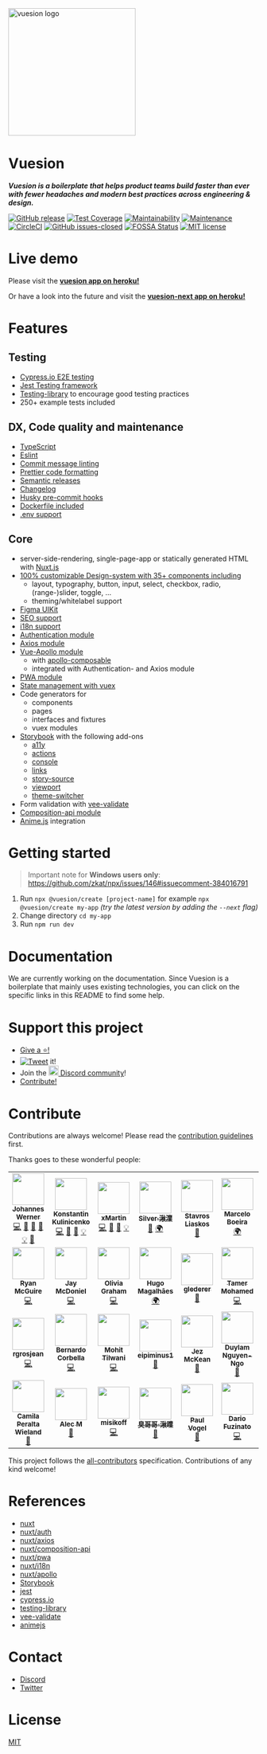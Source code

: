 <img width="256px" height="256px" src="https://user-images.githubusercontent.com/1667598/55292014-ea98a800-53e5-11e9-82ca-11ba7bb2bbcd.png" alt="vuesion logo" align="center" />

# Vuesion

_**Vuesion is a boilerplate that helps product teams build faster than ever with fewer headaches and modern best practices across engineering & design.**_

[![GitHub release](https://img.shields.io/github/release/vuesion/vuesion.svg)](https://GitHub.com/vuesion/vuesion/releases/)
[![Test Coverage](https://api.codeclimate.com/v1/badges/c8e3979ea94da8e9d683/test_coverage)](https://codeclimate.com/github/vuesion/vuesion/test_coverage)
[![Maintainability](https://api.codeclimate.com/v1/badges/c8e3979ea94da8e9d683/maintainability)](https://codeclimate.com/github/vuesion/vuesion/maintainability)
[![Maintenance](https://img.shields.io/badge/Maintained%3F-yes-green.svg)](https://GitHub.com/vuesion/vuesion/graphs/commit-activity)
[![CircleCI](https://circleci.com/gh/vuesion/vuesion.svg?style=svg)](https://circleci.com/gh/vuesion/vuesion)
[![GitHub issues-closed](https://img.shields.io/github/issues-closed/vuesion/vuesion.svg)](https://GitHub.com/vuesion/vuesion/issues?q=is%3Aissue+is%3Aclosed)
[![FOSSA Status](https://app.fossa.com/api/projects/git%2Bgithub.com%2Fvuesion%2Fvuesion.svg?type=shield)](https://app.fossa.com/projects/git%2Bgithub.com%2Fvuesion%2Fvuesion?ref=badge_shield)
[![MIT license](https://img.shields.io/badge/License-MIT-blue.svg)](https://lbesson.mit-license.org/)

# Live demo

Please visit the **[vuesion app on heroku!](https://vuesion.herokuapp.com/)**

Or have a look into the future and visit the **[vuesion-next app on heroku!](https://vuesion-next.herokuapp.com/)**

# Features

## Testing

- [Cypress.io E2E testing](https://www.cypress.io/)
- [Jest Testing framework](https://jestjs.io/)
- [Testing-library](https://testing-library.com/) to encourage good testing practices
- 250+ example tests included

## DX, Code quality and maintenance

- [TypeScript](https://www.typescriptlang.org/)
- [Eslint](https://eslint.org/)
- [Commit message linting](https://github.com/conventional-changelog/commitlint)
- [Prettier code formatting](https://prettier.io/)
- [Semantic releases](./.github/semantic.yml)
- [Changelog](https://www.npmjs.com/package/generate-changelog)
- [Husky pre-commit hooks](https://github.com/typicode/husky)
- [Dockerfile included](./Dockerfile)
- [.env support](./.env-prod)

## Core

- server-side-rendering, single-page-app or statically generated HTML with [Nuxt.js](https://nuxtjs.org/)
- [100% customizable Design-system with 35+ components including](https://vuesion.herokuapp.com/storybook)
  - layout, typography, button, input, select, checkbox, radio, (range-)slider, toggle, ...
  - theming/whitelabel support
- [Figma UIKit](https://www.figma.com/file/DvP4EE7gAJH3fsc4RFqZYc/Vuesion-Core?node-id=1686%3A4660)
- [SEO support](https://github.com/nuxt/vue-meta)
- [i18n support](https://i18n.nuxtjs.org/)
- [Authentication module](https://auth.nuxtjs.org/)
- [Axios module](https://axios.nuxtjs.org/)
- [Vue-Apollo module](https://github.com/nuxt-community/apollo-module)
  - with [apollo-composable](https://v4.apollo.vuejs.org/)
  - integrated with Authentication- and Axios module
- [PWA module](https://pwa.nuxtjs.org/)
- [State management with vuex](https://vuex.vuejs.org/)
- Code generators for
  - components
  - pages
  - interfaces and fixtures
  - vuex modules
- [Storybook](https://storybook.js.org/) with the following add-ons
  - [a11y](https://storybook.js.org/addons/@storybook/addon-a11y/)
  - [actions](https://storybook.js.org/addons/@storybook/addon-actions/)
  - [console](https://storybook.js.org/addons/@storybook/addon-console/)
  - [links](https://storybook.js.org/addons/@storybook/addon-links/)
  - [story-source](https://storybook.js.org/addons/@storybook/addon-storysource)
  - [viewport](https://storybook.js.org/addons/@storybook/addon-viewport/)
  - [theme-switcher](https://github.com/vuesion/packages/tree/master/packages/storybook-theme-switcher)
- Form validation with [vee-validate](https://vee-validate.logaretm.com/v3)
- [Composition-api module](https://composition-api.nuxtjs.org/)
- [Anime.js](https://animejs.com/) integration

# Getting started

> Important note for **Windows users only**: https://github.com/zkat/npx/issues/146#issuecomment-384016791

1. Run `npx @vuesion/create [project-name]` for example `npx @vuesion/create my-app` _(try the latest version by adding the `--next` flag)_
2. Change directory `cd my-app`
3. Run `npm run dev`

# Documentation

We are currently working on the documentation.
Since Vuesion is a boilerplate that mainly uses existing technologies,
you can click on the specific links in this README to find some help.

[comment]: <> (**[https://vuesion.github.io/docs/en/]&#40;https://vuesion.github.io/docs/en/&#41;**)

# Support this project

- [Give a :star:!](https://github.com/vuesion/vuesion/stargazers)
- [![Tweet](https://img.shields.io/twitter/url/http/shields.io.svg?style=flat)](https://twitter.com/intent/tweet?text=Vuesion%20an%20enterprise%20ready%20boilerplate%20for%20isomorphic,%20progressive%20web%20apps%20with%20Vue.JS&url=https://github.com/vuesion/vuesion&via=vuesion1&hashtags=Vuesion,VueJS,SEO,Enterprise) it!
- Join the <a href="https://discord.gg/59x5cg2" target="_blank"><img src="https://cdn0.iconfinder.com/data/icons/square-logo-buttons/512/discord-1-128.png" height="20px" /> Discord community</a>!
- [Contribute!](https://github.com/vuesion/vuesion/blob/master/.github/CONTRIBUTING.md)

# Contribute

Contributions are always welcome! Please read the [contribution guidelines](https://github.com/vuesion/vuesion/blob/master/.github/CONTRIBUTING.md) first.

Thanks goes to these wonderful people:

<!-- ALL-CONTRIBUTORS-LIST:START - Do not remove or modify this section -->
<!-- prettier-ignore-start -->
<!-- markdownlint-disable -->
<table>
  <tr>
    <td align="center"><a href="https://twitter.com/_jwerner_"><img src="https://avatars1.githubusercontent.com/u/1667598?v=4?s=64" width="64px;" alt=""/><br /><sub><b>Johannes Werner</b></sub></a><br /><a href="https://github.com/vuesion/vuesion/commits?author=devCrossNet" title="Code">💻</a> <a href="https://github.com/vuesion/vuesion/issues?q=author%3AdevCrossNet" title="Bug reports">🐛</a> <a href="https://github.com/vuesion/vuesion/commits?author=devCrossNet" title="Documentation">📖</a> <a href="#design-devCrossNet" title="Design">🎨</a> <a href="#example-devCrossNet" title="Examples">💡</a> <a href="#tool-devCrossNet" title="Tools">🔧</a></td>
    <td align="center"><a href="https://github.com/40818419"><img src="https://avatars2.githubusercontent.com/u/2235499?s=460&v=4?s=64" width="64px;" alt=""/><br /><sub><b>Konstantin Kulinicenko</b></sub></a><br /><a href="https://github.com/vuesion/vuesion/commits?author=40818419" title="Code">💻</a> <a href="https://github.com/vuesion/vuesion/issues?q=author%3A40818419" title="Bug reports">🐛</a> <a href="https://github.com/vuesion/vuesion/commits?author=40818419" title="Documentation">📖</a> <a href="#example-40818419" title="Examples">💡</a></td>
    <td align="center"><a href="http://xmartin.de/"><img src="https://avatars2.githubusercontent.com/u/112532?v=4?s=64" width="64px;" alt=""/><br /><sub><b>xMartin</b></sub></a><br /><a href="https://github.com/vuesion/vuesion/commits?author=xMartin" title="Code">💻</a> <a href="https://github.com/vuesion/vuesion/issues?q=author%3AxMartin" title="Bug reports">🐛</a> <a href="https://github.com/vuesion/vuesion/commits?author=xMartin" title="Documentation">📖</a> <a href="#example-xMartin" title="Examples">💡</a></td>
    <td align="center"><a href="http://saigao.fun"><img src="https://avatars0.githubusercontent.com/u/31165554?v=4?s=64" width="64px;" alt=""/><br /><sub><b>Silver·湫澲</b></sub></a><br /><a href="https://github.com/vuesion/vuesion/commits?author=SilverLeaves" title="Documentation">📖</a> <a href="#translation-SilverLeaves" title="Translation">🌍</a></td>
    <td align="center"><a href="https://stavrosliaskos.com/"><img src="https://avatars2.githubusercontent.com/u/17932287?v=4?s=64" width="64px;" alt=""/><br /><sub><b>Stavros Liaskos</b></sub></a><br /><a href="https://github.com/vuesion/vuesion/issues?q=author%3Astavros-liaskos" title="Bug reports">🐛</a></td>
    <td align="center"><a href="https://marceloboeira.com"><img src="https://avatars3.githubusercontent.com/u/1898225?v=4?s=64" width="64px;" alt=""/><br /><sub><b>Marcelo Boeira</b></sub></a><br /><a href="#translation-marceloboeira" title="Translation">🌍</a></td>
    <td align="center"><a href="http://teamteatime.net/"><img src="https://avatars3.githubusercontent.com/u/3583774?v=4?s=64" width="64px;" alt=""/><br /><sub><b>Rick Mann</b></sub></a><br /><a href="https://github.com/vuesion/vuesion/commits?author=Riari" title="Code">💻</a></td>
  </tr>
  <tr>
    <td align="center"><a href="http://www.EnigmaCurry.com"><img src="https://avatars0.githubusercontent.com/u/43061?v=4?s=64" width="64px;" alt=""/><br /><sub><b>Ryan McGuire</b></sub></a><br /><a href="https://github.com/vuesion/vuesion/commits?author=EnigmaCurry" title="Code">💻</a></td>
    <td align="center"><a href="https://github.com/jmcdo29"><img src="https://avatars3.githubusercontent.com/u/28268680?v=4?s=64" width="64px;" alt=""/><br /><sub><b>Jay McDoniel</b></sub></a><br /><a href="https://github.com/vuesion/vuesion/commits?author=jmcdo29" title="Code">💻</a></td>
    <td align="center"><a href="http://livgrhm.com"><img src="https://avatars3.githubusercontent.com/u/3798005?v=4?s=64" width="64px;" alt=""/><br /><sub><b>Olivia Graham</b></sub></a><br /><a href="https://github.com/vuesion/vuesion/commits?author=livgrhm" title="Code">💻</a></td>
    <td align="center"><a href="http://hugomagalhaes.com"><img src="https://avatars3.githubusercontent.com/u/497957?v=4?s=64" width="64px;" alt=""/><br /><sub><b>Hugo Magalhães</b></sub></a><br /><a href="#translation-hugomn" title="Translation">🌍</a></td>
    <td align="center"><a href="https://github.com/glederer"><img src="https://avatars3.githubusercontent.com/u/7151993?v=4?s=64" width="64px;" alt=""/><br /><sub><b>glederer</b></sub></a><br /><a href="https://github.com/vuesion/vuesion/commits?author=glederer" title="Documentation">📖</a></td>
    <td align="center"><a href="https://github.com/tamer-mohamed"><img src="https://avatars3.githubusercontent.com/u/4436327?v=4?s=64" width="64px;" alt=""/><br /><sub><b>Tamer Mohamed</b></sub></a><br /><a href="https://github.com/vuesion/vuesion/commits?author=tamer-mohamed" title="Code">💻</a></td>
    <td align="center"><a href="https://github.com/rizwanzaheer"><img src="https://avatars3.githubusercontent.com/u/13586702?v=4?s=64" width="64px;" alt=""/><br /><sub><b>Rizwan Zaheer</b></sub></a><br /><a href="https://github.com/vuesion/vuesion/commits?author=rizwanzaheer" title="Documentation">📖</a></td>
  </tr>
  <tr>
    <td align="center"><a href="https://github.com/rgrosjean"><img src="https://avatars3.githubusercontent.com/u/39985706?v=4?s=64" width="64px;" alt=""/><br /><sub><b>rgrosjean</b></sub></a><br /><a href="https://github.com/vuesion/vuesion/commits?author=rgrosjean" title="Code">💻</a></td>
    <td align="center"><a href="https://corbella.me"><img src="https://avatars2.githubusercontent.com/u/4535719?v=4?s=64" width="64px;" alt=""/><br /><sub><b>Bernardo Corbella</b></sub></a><br /><a href="https://github.com/vuesion/vuesion/commits?author=bernardocorbella" title="Code">💻</a></td>
    <td align="center"><a href="http://mohittilwani.com"><img src="https://avatars3.githubusercontent.com/u/13518712?v=4?s=64" width="64px;" alt=""/><br /><sub><b>Mohit Tilwani</b></sub></a><br /><a href="https://github.com/vuesion/vuesion/commits?author=MohitTilwani15" title="Code">💻</a></td>
    <td align="center"><a href="https://github.com/eipiminus1"><img src="https://avatars2.githubusercontent.com/u/11791837?v=4?s=64" width="64px;" alt=""/><br /><sub><b>eipiminus1 </b></sub></a><br /><a href="https://github.com/vuesion/vuesion/commits?author=eipiminus1" title="Documentation">📖</a></td>
    <td align="center"><a href="http://jezmck.com"><img src="https://avatars2.githubusercontent.com/u/89996?v=4?s=64" width="64px;" alt=""/><br /><sub><b>Jez McKean</b></sub></a><br /><a href="https://github.com/vuesion/vuesion/commits?author=jezmck" title="Documentation">📖</a></td>
    <td align="center"><a href="http://duylam.pleaserevise.xyz"><img src="https://avatars1.githubusercontent.com/u/855206?v=4?s=64" width="64px;" alt=""/><br /><sub><b>Duylam Nguyen-Ngo</b></sub></a><br /><a href="#design-einfalles" title="Design">🎨</a></td>
    <td align="center"><a href="https://www.merschroth.design/"><img src="https://avatars2.githubusercontent.com/u/19751007?v=4?s=64" width="64px;" alt=""/><br /><sub><b>Martin Merschroth</b></sub></a><br /><a href="#design-majroth" title="Design">🎨</a></td>
  </tr>
  <tr>
    <td align="center"><a href="http://www.camswork.com"><img src="https://avatars0.githubusercontent.com/u/1984124?v=4?s=64" width="64px;" alt=""/><br /><sub><b>Camila Peralta Wieland</b></sub></a><br /><a href="#design-campunknita" title="Design">🎨</a></td>
    <td align="center"><a href="http://alecsoftolio.com"><img src="https://avatars1.githubusercontent.com/u/39228141?v=4?s=64" width="64px;" alt=""/><br /><sub><b>Alec M</b></sub></a><br /><a href="https://github.com/vuesion/vuesion/commits?author=HeavenlyEntity" title="Documentation">📖</a></td>
    <td align="center"><a href="https://misikoff.com/"><img src="https://avatars.githubusercontent.com/u/9086984?v=4?s=64" width="64px;" alt=""/><br /><sub><b>misikoff</b></sub></a><br /><a href="https://github.com/vuesion/vuesion/commits?author=misikoff" title="Code">💻</a></td>
    <td align="center"><a href="http://silver.saigao.fun/saigao/index.html"><img src="https://avatars.githubusercontent.com/u/31165554?v=4?s=64" width="64px;" alt=""/><br /><sub><b>臭哥哥·湫曗</b></sub></a><br /><a href="https://github.com/vuesion/vuesion/commits?author=Akimotorakiyu" title="Documentation">📖</a></td>
    <td align="center"><a href="https://www.paulvogel.me/"><img src="https://avatars.githubusercontent.com/u/4786628?v=4?s=64" width="64px;" alt=""/><br /><sub><b>Paul Vogel</b></sub></a><br /><a href="https://github.com/vuesion/vuesion/commits?author=pavog" title="Documentation">📖</a></td>
    <td align="center"><a href="https://fuzinato.com/"><img src="https://avatars.githubusercontent.com/u/3132724?v=4?s=64" width="64px;" alt=""/><br /><sub><b>Dario Fuzinato</b></sub></a><br /><a href="https://github.com/vuesion/vuesion/commits?author=fuzinato" title="Code">💻</a></td>
    <td align="center"><a href="https://github.com/maks232"><img src="https://avatars.githubusercontent.com/u/166910?v=4?s=64" width="64px;" alt=""/><br /><sub><b>Maksim Bock</b></sub></a><br /><a href="https://github.com/vuesion/vuesion/commits?author=maks232" title="Tests">⚠️</a></td>
  </tr>
</table>

<!-- markdownlint-restore -->
<!-- prettier-ignore-end -->

<!-- ALL-CONTRIBUTORS-LIST:END -->

This project follows the [all-contributors](https://github.com/kentcdodds/all-contributors) specification. Contributions of any kind welcome!

# References

- [nuxt](https://nuxtjs.org/)
- [nuxt/auth](https://auth.nuxtjs.org/guide/setup/)
- [nuxt/axios](https://axios.nuxtjs.org/)
- [nuxt/composition-api](https://composition-api.nuxtjs.org/)
- [nuxt/pwa](https://pwa.nuxtjs.org/)
- [nuxt/i18n](https://i18n.nuxtjs.org/)
- [nuxt/apollo](https://github.com/nuxt-community/apollo-module)
- [Storybook](https://storybook.js.org/)
- [jest](https://jestjs.io/)
- [cypress.io](https://www.cypress.io/)
- [testing-library](https://testing-library.com/docs/vue-testing-library/intro/)
- [vee-validate](https://vee-validate.logaretm.com/v3)
- [animejs](https://animejs.com/)

# Contact

- [Discord](https://discord.gg/59x5cg2)
- [Twitter](https://twitter.com/vuesion1)

# License

[MIT](http://opensource.org/licenses/MIT)
